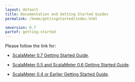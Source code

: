 ```yaml
---
layout: default
title: Documentation and Getting Started Guides
permalink: /home/gettingstarted/index.html

smversion: 0.7
partof: getting-started
---
```



Please follow the link for:

- [ScalaMeter 0.7 Getting Started Guide](/home/gettingstarted/0.7/).

- [ScalaMeter 0.5 and ScalaMeter 0.6 Getting Started Guide](/home/gettingstarted/0.5/).

- [ScalaMeter 0.4 or Earlier Getting Started Guide](/home/gettingstarted/0.4/).

